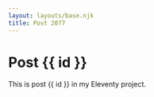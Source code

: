 ```yaml
---
layout: layouts/base.njk
title: Post 2077
---
```


# Post {{ id }}

This is post {{ id }} in my Eleventy project.
